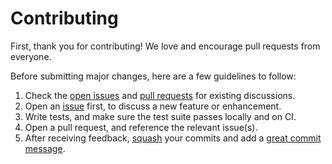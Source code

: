 # Contributing

First, thank you for contributing! We love and encourage pull requests from everyone.

Before submitting major changes, here are a few guidelines to follow:

1. Check the [open issues](https://github.com/tink3rlabs/openapi-godoc/issues) and [pull requests](https://github.com/tink3rlabs/openapi-godoc/pulls) for existing discussions.
2. Open an [issue](https://github.com/tink3rlabs/openapi-godoc/issues) first, to discuss a new feature or enhancement.
3. Write tests, and make sure the test suite passes locally and on CI.
4. Open a pull request, and reference the relevant issue(s).
5. After receiving feedback, [squash](https://gitready.com/advanced/2009/02/10/squashing-commits-with-rebase.html) your commits and add a [great commit message](https://www.freecodecamp.org/news/how-to-write-better-git-commit-messages/).